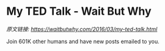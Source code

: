 # My TED Talk - Wait But Why

_原文链接: <https://waitbutwhy.com/2016/03/my-ted-talk.html>_

Join 601K other humans and have new posts emailed to you.
